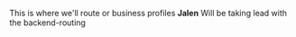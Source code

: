 This is where we'll route or business profiles
**Jalen** Will be taking lead with the backend-routing